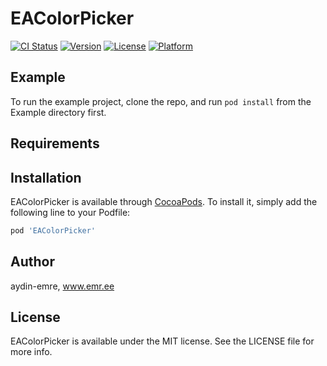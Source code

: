 # EAColorPicker

[![CI Status](https://img.shields.io/travis/aydin-emre/EAColorPicker.svg?style=flat)](https://travis-ci.org/aydin-emre/EAColorPicker)
[![Version](https://img.shields.io/cocoapods/v/EAColorPicker.svg?style=flat)](https://cocoapods.org/pods/EAColorPicker)
[![License](https://img.shields.io/cocoapods/l/EAColorPicker.svg?style=flat)](https://cocoapods.org/pods/EAColorPicker)
[![Platform](https://img.shields.io/cocoapods/p/EAColorPicker.svg?style=flat)](https://cocoapods.org/pods/EAColorPicker)

## Example

To run the example project, clone the repo, and run `pod install` from the Example directory first.

## Requirements

## Installation

EAColorPicker is available through [CocoaPods](https://cocoapods.org). To install
it, simply add the following line to your Podfile:

```ruby
pod 'EAColorPicker'
```

## Author

aydin-emre, www.emr.ee

## License

EAColorPicker is available under the MIT license. See the LICENSE file for more info.
